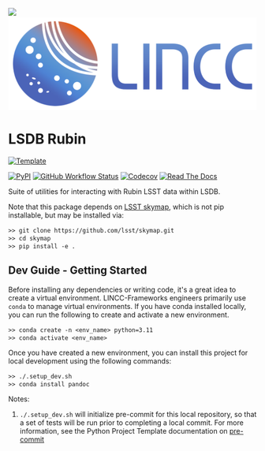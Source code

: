 
<img src="https://cdn2.webdamdb.com/1280_2yYofV7cPVE1.png?1607019137" height="200"> [![LINCC Frameworks](https://github.com/astronomy-commons/lsdb/blob/main/docs/lincc-logo.png)](https://lsstdiscoveryalliance.org/programs/lincc-frameworks/)

# LSDB Rubin

[![Template](https://img.shields.io/badge/Template-LINCC%20Frameworks%20Python%20Project%20Template-brightgreen)](https://lincc-ppt.readthedocs.io/en/latest/)

[![PyPI](https://img.shields.io/pypi/v/lsdb_rubin?color=blue&logo=pypi&logoColor=white)](https://pypi.org/project/lsdb_rubin/)
[![GitHub Workflow Status](https://img.shields.io/github/actions/workflow/status/astronomy-commons/lsdb_rubin/smoke-test.yml)](https://github.com/astronomy-commons/lsdb_rubin/actions/workflows/smoke-test.yml)
[![Codecov](https://codecov.io/gh/astronomy-commons/lsdb_rubin/branch/main/graph/badge.svg)](https://codecov.io/gh/astronomy-commons/lsdb_rubin)
[![Read The Docs](https://img.shields.io/readthedocs/lsdb-rubin)](https://lsdb-rubin.readthedocs.io/)

Suite of utilities for interacting with Rubin LSST data within LSDB.

Note that this package depends on [LSST skymap](https://github.com/lsst/skymap), which is not pip installable, but may be installed via:
```
>> git clone https://github.com/lsst/skymap.git
>> cd skymap
>> pip install -e .
```

## Dev Guide - Getting Started

Before installing any dependencies or writing code, it's a great idea to create a
virtual environment. LINCC-Frameworks engineers primarily use `conda` to manage virtual
environments. If you have conda installed locally, you can run the following to
create and activate a new environment.

```
>> conda create -n <env_name> python=3.11
>> conda activate <env_name>
```

Once you have created a new environment, you can install this project for local
development using the following commands:

```
>> ./.setup_dev.sh
>> conda install pandoc
```

Notes:
1. `./.setup_dev.sh` will initialize pre-commit for this local repository, so
   that a set of tests will be run prior to completing a local commit. For more
   information, see the Python Project Template documentation on 
   [pre-commit](https://lincc-ppt.readthedocs.io/en/latest/practices/precommit.html)
